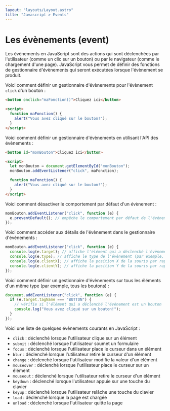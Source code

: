 ```yaml
---
layout: "layouts/Layout.astro"
title: "Javascript > Events"
---
```


# Les évènements (event)

Les évènements en JavaScript sont des actions qui sont déclenchées par
l'utilisateur (comme un clic sur un bouton) ou par le navigateur (comme
le chargement d'une page). JavaScript vous permet de définir des
fonctions de gestionnaire d'évènements qui seront exécutées lorsque
l'évènement se produit.

Voici comment définir un gestionnaire d'évènements pour l'évènement <code>click</code> d'un bouton :

```html
<button onclick="maFonction()">Cliquez ici</button>

<script>
  function maFonction() {
    alert("Vous avez cliqué sur le bouton!");
  }
</script>
```

Voici comment définir un gestionnaire d'évènements en utilisant l'API
des évènements :

```html
<button id="monBouton">Cliquez ici</button>

<script>
  let monBouton = document.getElementById("monBouton");
  monBouton.addEventListener("click", maFonction);

  function maFonction() {
    alert("Vous avez cliqué sur le bouton!");
  }
</script>
```

Voici comment désactiver le comportement par défaut d'un évènement :

```js
monBouton.addEventListener("click", function (e) {
  e.preventDefault(); // empêche le comportement par défaut de l'évènement (par exemple, le rechargement de la page lors de la soumission d'un formulaire)
});
```

Voici comment accéder aux détails de l'évènement dans le gestionnaire
d'évènements :

```js
monBouton.addEventListener("click", function (e) {
  console.log(e.target); // affiche l'élément qui a déclenché l'évènement
  console.log(e.type); // affiche le type de l'évènement (par exemple, "click")
  console.log(e.clientX); // affiche la position X de la souris par rapport à la fenêtre du navigateur
  console.log(e.clientY); // affiche la position Y de la souris par rapport à la fenêtre du navigateur
});
```

Voici comment définir un gestionnaire d'évènements sur tous les éléments
d'un même type (par exemple, tous les boutons) :

```js
document.addEventListener("click", function (e) {
  if (e.target.tagName === "BUTTON") {
    // vérifie si l'élément qui a déclenché l'évènement est un bouton
    console.log("Vous avez cliqué sur un bouton!");
  }
});
```

Voici une liste de quelques évènements courants en JavaScript :

- <code>click</code> : déclenché lorsque l'utilisateur clique sur un
  élément
- <code>submit</code> : déclenché lorsque l'utilisateur soumet un
  formulaire
- <code>focus</code> : déclenché lorsque l'utilisateur place le curseur
  dans un élément
- <code>blur</code> : déclenché lorsque l'utilisateur retire le curseur
  d'un élément
- <code>change</code> : déclenché lorsque l'utilisateur modifie la
  valeur d'un élément
- <code>mouseover</code> : déclenché lorsque l'utilisateur place le
  curseur sur un élément
- <code>mouseout</code> : déclenché lorsque l'utilisateur retire le
  curseur d'un élément
- <code>keydown</code> : déclenché lorsque l'utilisateur appuie sur une
  touche du clavier
- <code>keyup</code> : déclenché lorsque l'utilisateur relâche une
  touche du clavier
- <code>load</code> : déclenché lorsque la page est chargée
- <code>unload</code> : déclenché lorsque l'utilisateur quitte la page
